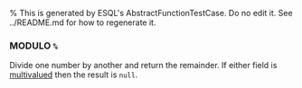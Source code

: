 % This is generated by ESQL's AbstractFunctionTestCase. Do no edit it. See ../README.md for how to regenerate it.

### MODULO `%`
Divide one number by another and return the remainder. If either field is [multivalued](https://www.elastic.co/docs/reference/query-languages/esql/esql-multivalued-fields) then the result is `null`.
